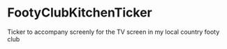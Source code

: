 FootyClubKitchenTicker
======================

Ticker to accompany screenly for the TV screen in my local country footy club
